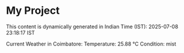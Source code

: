# My Project

This content is dynamically generated in Indian Time (IST): 2025-07-08 23:18:17 IST


Current Weather in Coimbatore:
Temperature: 25.88 °C
Condition: mist
